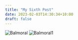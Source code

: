 ```yaml
---
title: "My Sixth Post"
date: 2023-02-03T14:30:34+10:00
draft: false
---
```

![Balmoral](/143727_012.jpeg 'Balmoral')
![Balmoral1](/143727_014.jpeg)
